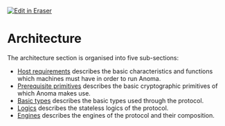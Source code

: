 <p><a target="_blank" href="https://app.eraser.io/workspace/PW4YHBbphyewhYKvnj3C" id="edit-in-eraser-github-link"><img alt="Edit in Eraser" src="https://firebasestorage.googleapis.com/v0/b/second-petal-295822.appspot.com/o/images%2Fgithub%2FOpen%20in%20Eraser.svg?alt=media&amp;token=968381c8-a7e7-472a-8ed6-4a6626da5501"></a></p>

# Architecture
The architecture section is organised into five sub-sections:

- [﻿Host requirements](./architecture/host-requirements.md)  describes the basic characteristics and functions which machines must have in order to run Anoma.
- [﻿Prerequisite primitives](./architecture/prerequisite-primitives.md)  describes the basic cryptographic primitives of which Anoma makes use.
- [﻿Basic types](./architecture/basic-types.md)  describes the basic types used through the protocol.
- [﻿Logics](./architecture/logics.md)  describes the stateless logics of the protocol.
- [﻿Engines](./architecture/engines.md)  describes the engines of the protocol and their composition.



<!--- Eraser file: https://app.eraser.io/workspace/PW4YHBbphyewhYKvnj3C --->
